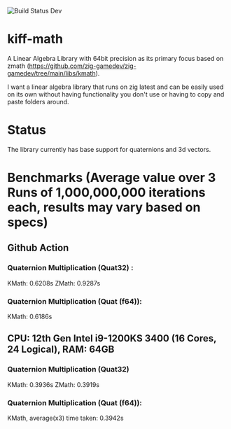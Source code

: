 ![Build Status Dev](https://github.com/kiffpuppygames/kiff-math/actions/workflows/main.yml/badge.svg?branch=dev)

# kiff-math

A Linear Algebra Library with 64bit precision as its primary focus based on zmath (https://github.com/zig-gamedev/zig-gamedev/tree/main/libs/kmath). 

I want a linear algebra library that runs on zig latest and can be easily used on its own without having functionality you don't use or having to copy and paste folders around.

# Status
The library currently has base support for quaternions and 3d vectors.

# Benchmarks (Average value over 3 Runs of 1,000,000,000 iterations each, results may vary based on specs)

  ## Github Action
  ### Quaternion Multiplication (Quat32) :
  KMath: 0.6208s
  ZMath: 0.9287s
	
  ### Quaternion Multiplication (Quat (f64)):
  KMath: 0.6186s

  ## CPU: 12th Gen Intel i9-1200KS 3400 (16 Cores, 24 Logical), RAM: 64GB
  ### Quaternion Multiplication (Quat32)
  KMath: 0.3936s
  ZMath: 0.3919s
  
  ### Quaternion Multiplication (Quat (f64)):
  KMath, average(x3) time taken: 0.3942s
